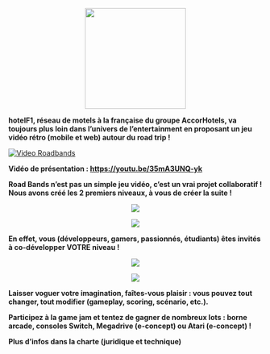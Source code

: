 <p align="center">
    <img src="https://user-images.githubusercontent.com/29977168/28116277-c23a7cce-6708-11e7-927c-5a6bd911da85.png"
         style="width: 200; height:auto;"
    >
</p>

**hotelF1, réseau de motels à la française du groupe AccorHotels, va toujours plus loin dans l’univers de l’entertainment en proposant un jeu vidéo rétro (mobile et web) autour du road trip !**


<p align="center">

<a href="http://www.youtube.com/watch?feature=player_embedded&v=35mA3UNQ-yk
" target="_blank"><img src="http://img.youtube.com/vi/35mA3UNQ-yk/0.jpg" 
alt="Video Roadbands"/></a>

</p>

**Vidéo de présentation : https://youtu.be/35mA3UNQ-yk**

**Road Bands n’est pas un simple jeu vidéo, c’est un vrai projet collaboratif ! Nous avons créé les 2 premiers niveaux, à vous de créer la suite !**

<p align="center">
    <img src="https://user-images.githubusercontent.com/29977168/28377113-203944b0-6cac-11e7-9714-4434619adb9c.png">
</p>
<p align="center">
    <img src="https://user-images.githubusercontent.com/29977168/28377126-260cae86-6cac-11e7-8017-ce72fd0f38a2.png">
</p>

**En effet, vous (développeurs, gamers, passionnés, étudiants) êtes invités à co-développer VOTRE niveau !**

<p align="center">
    <img src="https://user-images.githubusercontent.com/29977168/28377124-243f617a-6cac-11e7-9490-953189bc09aa.png">
</p>
<p align="center">
    <img src="https://user-images.githubusercontent.com/29977168/28377127-27d40336-6cac-11e7-95cd-4afbc0db308e.png">
</p>

**Laisser voguer votre imagination, faîtes-vous plaisir : vous pouvez tout changer, tout modifier (gameplay, scoring, scénario, etc.).**

**Participez à la game jam et tentez de gagner de nombreux lots : borne arcade, consoles Switch, Megadrive (e-concept) ou Atari (e-concept) !**

**Plus d’infos dans la charte (juridique et technique)**